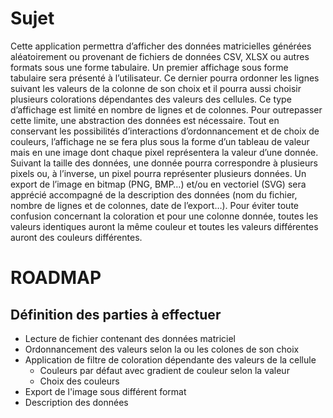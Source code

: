 # Sujet

Cette application permettra d’afficher des données matricielles générées aléatoirement ou provenant
de fichiers de données CSV, XLSX ou autres formats sous une forme tabulaire. Un premier affichage
sous forme tabulaire sera présenté à l’utilisateur. Ce dernier pourra ordonner les lignes suivant les
valeurs de la colonne de son choix et il pourra aussi choisir plusieurs colorations dépendantes des
valeurs des cellules. Ce type d’affichage est limité en nombre de lignes et de colonnes. Pour
outrepasser cette limite, une abstraction des données est nécessaire. Tout en conservant les
possibilités d’interactions d’ordonnancement et de choix de couleurs, l’affichage ne se fera plus sous
la forme d’un tableau de valeur mais en une image dont chaque pixel représentera la valeur d’une
donnée. Suivant la taille des données, une donnée pourra correspondre à plusieurs pixels ou, à
l’inverse, un pixel pourra représenter plusieurs données. Un export de l’image en bitmap (PNG, BMP…)
et/ou en vectoriel (SVG) sera apprécié accompagné de la description des données (nom du fichier,
nombre de lignes et de colonnes, date de l’export…).
Pour éviter toute confusion concernant la coloration et pour une colonne donnée, toutes les valeurs
identiques auront la même couleur et toutes les valeurs différentes auront des couleurs différentes.

# ROADMAP

## Définition des parties à effectuer
- Lecture de fichier contenant des données matriciel
- Ordonnancement des valeurs selon la ou les colones de son choix
- Application de filtre de coloration dépendante des valeurs de la cellule
  - Couleurs par défaut avec gradient de couleur selon la valeur
  - Choix des couleurs
- Export de l'image sous différent format
- Description des données
